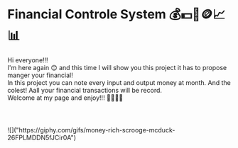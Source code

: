 # Financial Controle System 💰💵🏧🪙📈📊

Hi everyone!!!
<br>
I'm here again 😊 and this time I will show you this project it has to propose manger your financial!
<br> 
In this project you can note every input and output money at month. And the colest! Aall your financial transactions will be record.
<br>
Welcome at my page and enjoy!!! ✌🏼🤙🏼
<br>
#
<br>
![]("https://giphy.com/gifs/money-rich-scrooge-mcduck-26FPLMDDN5fJCir0A")
